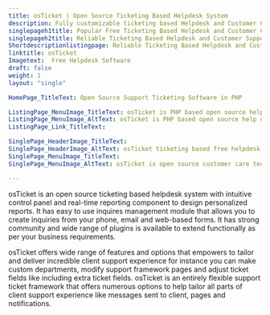 ```yaml
---
title: osTicket | Open Source Ticketing Based Helpdesk System
description: Fully customizable ticketing based Helpdesk and Customer Care System equipped with wide range of features to provide incredible customer support experience.
singlepageh1title: Popular Free Ticketing Based Helpdesk and Customer Care System
singlepageh2title: Reliable Ticketing Based Helpdesk and Customer Support System to deliver swift response to customer inquiries from your email, phone and web-based form.
Shortdescriptionlistingpage: Reliable Ticketing Based Helpdesk and Customer Support System to deliver swift response to customer inquiries from your email, phone and web-based form.
linktitle: osTicket
Imagetext:  Free Helpdesk Software 
draft: false
weight: 1
layout: "single"

HomePage_TitleText: Open Source Support Ticketing Software in PHP

ListingPage_MenuImage_TitleText: osTicket is PHP based open source help desk ticketing software
ListingPage_MenuImage_AltText: osTicket is PHP based open source help desk ticketing software
ListingPage_Link_TitleText: 

SinglePage_HeaderImage_TitleText: 
SinglePage_HeaderImage_AltText: osTicket ticketing based free helpdesk and customer care software
SinglePage_MenuImage_TitleText: 
SinglePage_MenuImage_AltText: osTicket is open source customer care technology

---
```


osTicket is an open source ticketing based helpdesk system with intuitive control panel and real-time reporting component to design personalized reports. It has easy to use inquires management module that allows you to create inquiries from your phone, email and web-based forms. It has strong community and wide range of plugins is available to extend functionally as per your business requirements.

osTicket offers wide range of features and options that empowers to tailor and deliver incredible client support experience for instance you can make custom departments, modify support framework pages and adjust ticket fields like including extra ticket fields. osTicket is an entirely flexible support ticket framework that offers numerous options to help tailor all parts of client support experience like messages sent to client, pages and notifications.